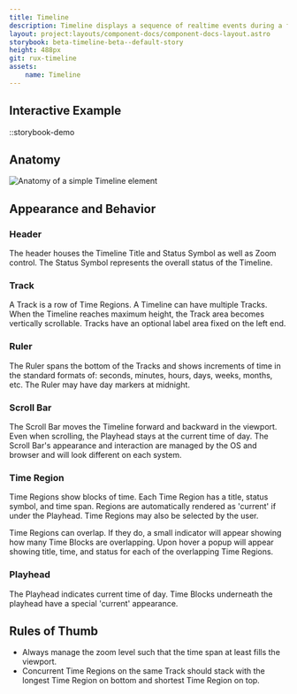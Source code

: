```yaml
---
title: Timeline
description: Timeline displays a sequence of realtime events during a fixed time span. The Playhead indicates the current time of day. Time Regions represent events.
layout: project:layouts/component-docs/component-docs-layout.astro
storybook: beta-timeline-beta--default-story
height: 488px
git: rux-timeline
assets:
    name: Timeline
---
```

## Interactive Example

::storybook-demo

<!-- Timeline displays a sequence of realtime events during a fixed time span. The Playhead indicates the current time of day. Time Regions represent events. -->

## Anatomy

![Anatomy of a simple Timeline element](/img/components/timeline-anatomy.png "Anatomy of a simple Timeline element")

## Appearance and Behavior

### Header

The header houses the Timeline Title and Status Symbol as well as Zoom control. The Status Symbol represents the overall status of the Timeline.

### Track

A Track is a row of Time Regions. A Timeline can have multiple Tracks. When the Timeline reaches maximum height, the Track area becomes vertically scrollable. Tracks have an optional label area fixed on the left end.

### Ruler

The Ruler spans the bottom of the Tracks and shows increments of time in the standard formats of: seconds, minutes, hours, days, weeks, months, etc. The Ruler may have day markers at midnight.

### Scroll Bar

The Scroll Bar moves the Timeline forward and backward in the viewport. Even when scrolling, the Playhead stays at the current time of day. The Scroll Bar's appearance and interaction are managed by the OS and browser and will look different on each system.

### Time Region

Time Regions show blocks of time. Each Time Region has a title, status symbol, and time span. Regions are automatically rendered as 'current' if under the Playhead. Time Regions may also be selected by the user.

Time Regions can overlap. If they do, a small indicator will appear showing how many Time Blocks are overlapping. Upon hover a popup will appear showing title, time, and status for each of the overlapping Time Regions.

### Playhead

The Playhead indicates current time of day. Time Blocks underneath the playhead have a special 'current' appearance.

## Rules of Thumb

- Always manage the zoom level such that the time span at least fills the viewport.
- Concurrent Time Regions on the same Track should stack with the longest Time Region on bottom and shortest Time Region on top.
